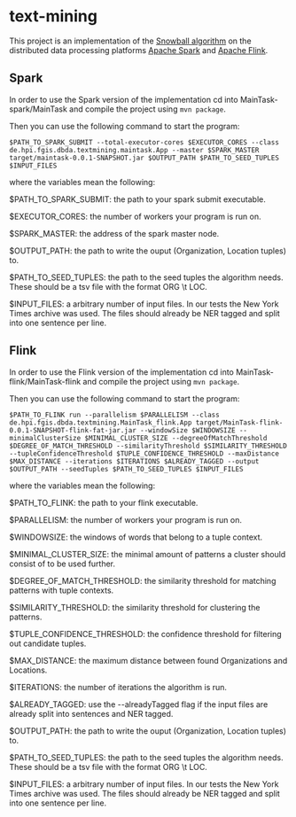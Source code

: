 # text-mining

This project is an implementation of the [Snowball algorithm](http://www.cs.columbia.edu/~gravano/Papers/2000/dl00.pdf) on the distributed data processing platforms [Apache Spark](https://spark.apache.org/) and [Apache Flink](https://flink.apache.org/).

## Spark

In order to use the Spark version of the implementation cd into MainTask-spark/MainTask and compile the project using `mvn package`.

Then you can use the following command to start the program:

```
$PATH_TO_SPARK_SUBMIT --total-executor-cores $EXECUTOR_CORES --class de.hpi.fgis.dbda.textmining.maintask.App --master $SPARK_MASTER target/maintask-0.0.1-SNAPSHOT.jar $OUTPUT_PATH $PATH_TO_SEED_TUPLES $INPUT_FILES
```

where the variables mean the following:

$PATH_TO_SPARK_SUBMIT: the path to your spark submit executable.

$EXECUTOR_CORES: the number of workers your program is run on.

$SPARK_MASTER: the address of the spark master node. 

$OUTPUT_PATH: the path to write the ouput (Organization, Location tuples) to.

$PATH_TO_SEED_TUPLES: the path to the seed tuples the algorithm needs. These should be a tsv file with the format ORG \t LOC.

$INPUT_FILES: a arbitrary number of input files. In our tests the New York Times archive was used. The files should already be NER tagged and split into one sentence per line.

## Flink

In order to use the Flink version of the implementation cd into MainTask-flink/MainTask-flink and compile the project using `mvn package`.

Then you can use the following command to start the program:

```
$PATH_TO_FLINK run --parallelism $PARALLELISM --class de.hpi.fgis.dbda.textmining.MainTask_flink.App target/MainTask-flink-0.0.1-SNAPSHOT-flink-fat-jar.jar --windowSize $WINDOWSIZE --minimalClusterSize $MINIMAL_CLUSTER_SIZE --degreeOfMatchThreshold $DEGREE_OF_MATCH_THRESHOLD --similarityThreshold $SIMILARITY_THRESHOLD --tupleConfidenceThreshold $TUPLE_CONFIDENCE_THRESHOLD --maxDistance $MAX_DISTANCE --iterations $ITERATIONS $ALREADY_TAGGED --output $OUTPUT_PATH --seedTuples $PATH_TO_SEED_TUPLES $INPUT_FILES
```

where the variables mean the following:

$PATH_TO_FLINK: the path to your flink executable.

$PARALLELISM: the number of workers your program is run on.

$WINDOWSIZE: the windows of words that belong to a tuple context.

$MINIMAL_CLUSTER_SIZE: the minimal amount of patterns a cluster should consist of to be used further.

$DEGREE_OF_MATCH_THRESHOLD: the similarity threshold for matching patterns with tuple contexts.

$SIMILARITY_THRESHOLD: the similarity threshold for clustering the patterns.

$TUPLE_CONFIDENCE_THRESHOLD: the confidence threshold for filtering out candidate tuples.

$MAX_DISTANCE: the maximum distance between found Organizations and Locations.

$ITERATIONS: the number of iterations the algorithm is run.

$ALREADY_TAGGED: use the --alreadyTagged flag if the input files are already split into sentences and NER tagged.

$OUTPUT_PATH: the path to write the ouput (Organization, Location tuples) to.

$PATH_TO_SEED_TUPLES: the path to the seed tuples the algorithm needs. These should be a tsv file with the format ORG \t LOC.

$INPUT_FILES: a arbitrary number of input files. In our tests the New York Times archive was used. The files should already be NER tagged and split into one sentence per line.